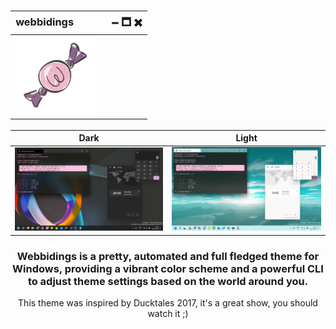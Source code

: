 <div id='intro' align='center'>

<h3>

  | webbidingsㅤㅤㅤㅤ🗕 🗖 ✖ |
  | ------------------------ |
  | <img src='./assets/webbidings-tiny196.png' width='128' align='center'/> |

</h3>

| Dark | Light |
| ---- | ----- |
| ![image](./assets/screenshots/example-dark-windows.png) | ![image](./assets/screenshots/example-light-windows.png) |

<h3>Webbidings is a pretty, automated and full fledged theme for Windows, providing
a vibrant color scheme and a powerful CLI to adjust theme settings based on the
world around you.</h3>

This theme was inspired by Ducktales 2017, it's a great show, you should watch it ;)

</div>
